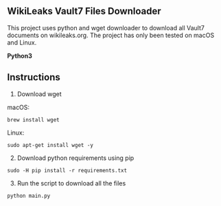 ## WikiLeaks Vault7 Files Downloader
This project uses python and wget downloader to download all Vault7 documents on wikileaks.org. The project has only been tested on macOS and Linux.

**Python3**
## Instructions
1. Download wget

macOS:
```
brew install wget
```
Linux:
```
sudo apt-get install wget -y
```
2. Download python requirements using pip
```
sudo -H pip install -r requirements.txt
```
3. Run the script to download all the files
```
python main.py
```
